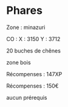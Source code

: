 # Phares

Zone : minazuri

CO : X : 3150 Y : 3712

20 buches de chênes

zone bois&#x20;

Récompenses : 147XP

Récompenses : 150€

aucun prérequis

